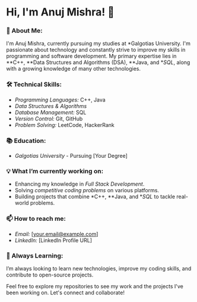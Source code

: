 # Hi, I'm Anuj Mishra! 👋

### 🚀 About Me:
I'm Anuj Mishra, currently pursuing my studies at *Galgotias University. I'm passionate about technology and constantly strive to improve my skills in programming and software development. My primary expertise lies in **C++, **Data Structures and Algorithms (DSA), **Java, and **SQL*, along with a growing knowledge of many other technologies.

### 🛠 Technical Skills:
- *Programming Languages:* C++, Java
- *Data Structures & Algorithms*
- *Database Management:* SQL
- *Version Control:* Git, GitHub
- *Problem Solving:* LeetCode, HackerRank

### 📚 Education:
- *Galgotias University* - Pursuing [Your Degree]

### 💡 What I’m currently working on:
- Enhancing my knowledge in *Full Stack Development*.
- Solving *competitive coding problems* on various platforms.
- Building projects that combine *C++, **Java, and **SQL* to tackle real-world problems.

### 📫 How to reach me:
- *Email:* [your.email@example.com]
- *LinkedIn:* [LinkedIn Profile URL]

### 🌱 Always Learning:
I’m always looking to learn new technologies, improve my coding skills, and contribute to open-source projects.

Feel free to explore my repositories to see my work and the projects I've been working on. Let's connect and collaborate!
